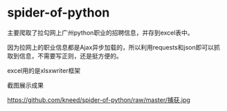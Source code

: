 # spider-of-python
主要爬取了拉勾网上广州python职业的招聘信息，并存到excel表中。

因为拉网上的职业信息都是Ajax异步加载的，所以利用requests和json即可以抓取到信息，不需要写正则，还是挺方便的。

excel用的是xlsxwriter框架

截图展示成果

https://github.com/kneed/spider-of-python/raw/master/捕获.jpg
